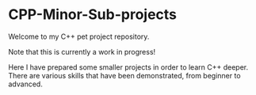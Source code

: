 # CPP-Minor-Sub-projects
Welcome to my C++ pet project repository.

Note that this is currently a work in progress!

Here I have prepared some smaller projects in order to learn C++ deeper.
There are various skills that have been demonstrated, from beginner to advanced.
